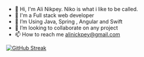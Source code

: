 - 👋 Hi, I'm Ali Nikpey. Niko is what i like to be called. 
- 👀 I'm a Full stack web developer 
- 🌱 I’m Using Java, Spring , Angular and Swift
- 💞️ I’m looking to collaborate on any project
- 📫 How to reach me alinickpey@gmail.com


[![GitHub Streak](https://streak-stats.demolab.com/?user=nikonikpay)](https://git.io/streak-stats)


<!---
nikonikpay/nikonikpay is a ✨ special ✨ repository because its `README.md` (this file) appears on your GitHub profile.
You can click the Preview link to take a look at your changes.
--->

